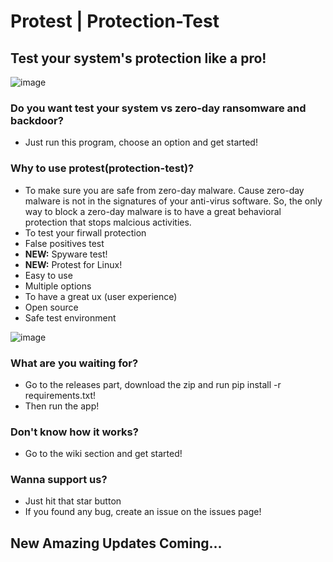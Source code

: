 # Protest | Protection-Test
## Test your system's protection like a pro!

![image](https://ccortex.ir/storage/2022/08/cco-protest-2-1536x384.png)

### Do you want test your system vs zero-day ransomware and backdoor?
* Just run this program, choose an option and get started!

### Why to use protest(protection-test)?
* To make sure you are safe from zero-day malware. Cause zero-day malware is not in the signatures of your anti-virus software. So, the only way to block a zero-day malware is to have a great behavioral protection that stops malcious activities.
* To test your firwall protection
* False positives test
* **NEW:** Spyware test!
* **NEW:** Protest for Linux!
* Easy to use 
* Multiple options
* To have a great ux (user experience)
* Open source 
* Safe test environment

![image](https://user-images.githubusercontent.com/108173887/186955885-197815fa-48af-4f7e-8c25-29ba92ad011a.png)

### What are you waiting for?
* Go to the releases part, download the zip and run pip install -r requirements.txt!
* Then run the app!

### Don't know how it works?
* Go to the wiki section and get started!

### Wanna support us?
* Just hit that star button
* If you found any bug, create an issue on the issues page!

## New Amazing Updates Coming...

